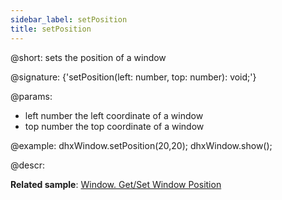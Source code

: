 ```yaml
---
sidebar_label: setPosition
title: setPosition
---          
```


@short: sets the position of a window

@signature: {'setPosition(left: number, top: number): void;'}

@params:
- left	number		the left coordinate of a window
- top	number		the top coordinate of a window

@example:
dhxWindow.setPosition(20,20);
dhxWindow.show();

@descr:

**Related sample**: [Window. Get/Set Window Position](https://snippet.dhtmlx.com/hc3ronrk)

[comment]: # (@relatedapi: window/api/window_getposition_method.md)

[comment]: # (@related:window/usage.md#positioning-window)

